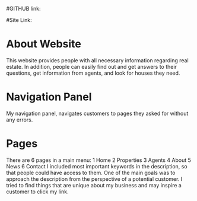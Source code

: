 #GITHUB link:

#Site Link:


# About Website
This website provides people with all necessary information regarding real estate. In addition, people can easily find out and get answers to their questions, get information from agents, and look for houses they need. 
# Navigation Panel
My navigation panel, navigates customers to pages they asked for without any errors.
# Pages
There are 6 pages in a main menu:
1 Home
2 Properties
3 Agents
4 About
5 News
6 Contact
I included most important keywords in the description, so that people could have access to them. One of the main goals was to approach the description from the perspective of a potential customer. I tried to find things that are unique about my business and may inspire a customer to click my link.